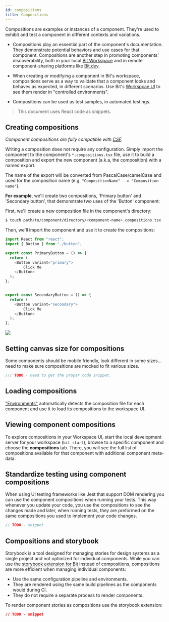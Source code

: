 ```yaml
---
id: compositions
title: Compositions
---
```


Compositions are examples or instances of a component. They're used to exhibit and test a component in different contexts and variations.

* Compositions play an essential part of the component's documentation. They demonstrate potential behaviors and use cases for that component. Compositions are another step in promoting components' discoverability, both in your local [Bit Workspace]() and in remote component-sharing platforms like [Bit.dev](https://bit.dev).

* When creating or modifying a component in Bit's workspace, compositions serve as a way to validate that a component looks and behaves as expected, in different scenarios. Use Bit's [Workspcae UI]() to see them render in "controlled environments".

* Compositions can be used as test samples, in automated testings.

> This document uses React code as snippets.

## Creating compositions

_Component compositions are fully compatible with [CSF](https://storybook.js.org/docs/formats/component-story-format/)._

Writing a composition does not require any configuration. Simply import the component to the component's `*.compositions.tsx` file, use it to build a composition and export the new component (a.k.a, the composition) with a named export. 

The name of the export will be converted from PascalCase/camelCase and used for the composition name (e.g, `"CompositionName" --> "Composition name"`).

__For example__, we'll create two compositions, 'Primary button' and 'Secondary button', that demonstrate two uses of the 'Button' component:

First, we'll create a new composition file in the component's directory:

```sh
$ touch path/to/component/directory/<component-name>.compositions.tsx
```
Then, we'll import the component and  use it to create the compositions:

```javascript
import React from "react";
import { Button } from "./button";

export const PrimaryButton = () => {
  return (
    <Button variant="primary">
        Click Me
    </Button>
  );
};


export const SecondaryButton = () => {
  return (
    <Button variant="secondary">
        Click Me
    </Button>
  );
};
```
![](https://res.cloudinary.com/blog-assets/image/upload/v1595938174/Screen_Shot_2020-07-28_at_15.09.05_sningi.png)
## Setting canvas size for compositions

Some components should be mobile friendly, look different in some sizes... need to make sure compositions are mocked to fit various sizes.

```javascript
/// TODO - need to get the proper code snippet.
```

## Loading compositions

["Environments"](main-concepts/04-environment.md) automatically detects the composition file for each component and use it to load its compositions to the workspace UI.

## Viewing component compositions

To explore compositions in your Workspace UI, start the local development server for your workspace (`bit start`), browse to a specific component and choose the **compositions** tab. There, you will see the full list of compositions available for that component with additional component meta-data. 

## Standardize testing using component compositions

When using UI testing frameworks like Jest that support DOM rendering you can use the component compositions when running your tests. This way whenever you update your code, you use the compositions to see the changes made and later, when running tests, they are preformed on the same compositions you used to implement your code changes.

```javascript
// TODO - snippet
```

## Compositions and storybook

Storybook is a tool designed for managing stories for design systems as a single project and not optimized for individual components. While you can use the [storybook extension for Bit](TODO) instead of compositions, compositions are more efficient when managing individual components:

- Use the same configuration pipeline and environments.
- They are rendered using the same build pipelines as the components would during CI.
- They do not require a separate process to render components.

To render component stories as compositions use the storybook extension:

```json
// TODO - snippet
```
